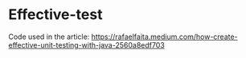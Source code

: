 # Effective-test

Code used in the article: https://rafaelfaita.medium.com/how-create-effective-unit-testing-with-java-2560a8edf703
